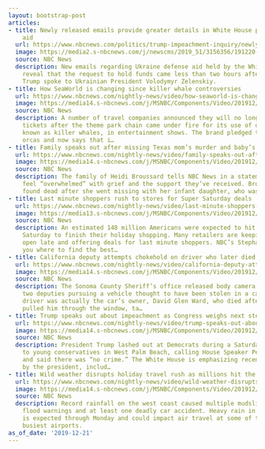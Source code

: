 ```yaml
---
layout: bootstrap-post
articles:
- title: Newly released emails provide greater details in White House pause of Ukraine
    aid
  url: https://www.nbcnews.com/politics/trump-impeachment-inquiry/newly-released-emails-provide-greater-details-white-house-pause-ukraine-n1106201
  image: https://media2.s-nbcnews.com/j/newscms/2019_51/3156356/191220-donald-trump-al-0724_7f69585911d27b803e5990411b8607f5.nbcnews-fp-1200-630.jpg
  source: NBC News
  description: New emails regarding Ukraine defense aid held by the White House further
    reveal that the request to hold funds came less than two hours after President
    Trump spoke to Ukrainian President Volodymyr Zelenskiy.
- title: How SeaWorld is changing since killer whale controversies
  url: https://www.nbcnews.com/nightly-news/video/how-seaworld-is-changing-since-killer-whale-controversies-75518533658
  image: https://media14.s-nbcnews.com/j/MSNBC/Components/Video/201912/nn_ksa_sea_world_changing_shows_191221_1920x1080.nbcnews-fp-1200-630.jpg
  source: NBC News
  description: A number of travel companies announced they will no longer sell SeaWorld
    tickets after the theme park chain came under fire for its use of orcas, also
    known as killer whales, in entertainment shows. The brand pledged to stop breeding
    orcas and now says that i…
- title: Family speaks out after missing Texas mom’s murder and baby’s survival
  url: https://www.nbcnews.com/nightly-news/video/family-speaks-out-after-missing-texas-mom-s-murder-and-baby-s-survival-75517509800
  image: https://media14.s-nbcnews.com/j/MSNBC/Components/Video/201912/nn_sbr_tx_murdered_mom_baby_found_191221_1920x1080.nbcnews-fp-1200-630.jpg
  source: NBC News
  description: The family of Heidi Broussard tells NBC News in a statement that they
    feel “overwhelmed” with grief and the support they’ve received. Broussard was
    found dead after she went missing with her infant daughter, who was found unharmed.
- title: Last minute shoppers rush to stores for Super Saturday deals
  url: https://www.nbcnews.com/nightly-news/video/last-minute-shoppers-rush-to-stores-for-super-saturday-deals-75517509737
  image: https://media13.s-nbcnews.com/j/MSNBC/Components/Video/201912/nn_sru_super_saturday_shopping_191221_1920x1080.nbcnews-fp-1200-630.jpg
  source: NBC News
  description: An estimated 148 million Americans were expected to hit the mall on
    Saturday to finish their holiday shopping. Many retailers are keeping their doors
    open late and offering deals for last minute shoppers. NBC’s Stephanie Ruhle shows
    you where to find the best…
- title: California deputy attempts chokehold on driver who later died
  url: https://www.nbcnews.com/nightly-news/video/california-deputy-attempts-chokehold-on-driver-who-later-died-75516997836
  image: https://media14.s-nbcnews.com/j/MSNBC/Components/Video/201912/nn_sha_deputy_fired_deadly_chokehold_191221_1576973359888.nbcnews-fp-1200-630.jpg
  source: NBC News
  description: The Sonoma County Sheriff’s office released body camera footage of
    two deputies pursuing a vehicle thought to have been stolen in a carjacking. The
    driver was actually the car’s owner, David Glen Ward, who died after deputies
    pulled him through the window, ta…
- title: Trump speaks out about impeachment as Congress weighs next steps
  url: https://www.nbcnews.com/nightly-news/video/trump-speaks-out-about-impeachment-as-congress-weighs-next-steps-75517509602
  image: https://media14.s-nbcnews.com/j/MSNBC/Components/Video/201912/nn_kod_trump_191221_1920x1080.nbcnews-fp-1200-630.jpg
  source: NBC News
  description: President Trump lashed out at Democrats during a Saturday evening speech
    to young conservatives in West Palm Beach, calling House Speaker Pelosi “crazy”
    and said there was “no crime.” The White House is emphasizing recent bills signed
    by the president, includ…
- title: Wild weather disrupts holiday travel rush as millions hit the road
  url: https://www.nbcnews.com/nightly-news/video/wild-weather-disrupts-holiday-travel-rush-as-millions-hit-the-road-75516485943
  image: https://media14.s-nbcnews.com/j/MSNBC/Components/Video/201912/nn_mch_holiday_travel_weathey_191221_1920x1080.nbcnews-fp-1200-630.jpg
  source: NBC News
  description: Record rainfall on the west coast caused multiple mudslides, flash
    flood warnings and at least one deadly car accident. Heavy rain in the Southeast
    is expected through Monday and could impact air travel at some of the nation’s
    busiest airports.
as_of_date: '2019-12-21'
---
```


